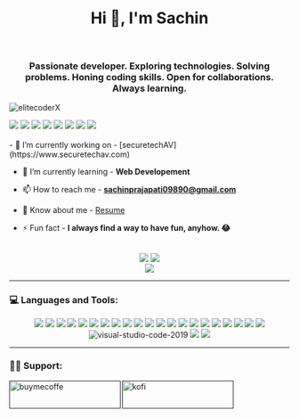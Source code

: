 <h1 align="center">Hi 👋, I'm Sachin</h1>

<br>
<h3 align="center">Passionate developer. Exploring technologies. Solving problems. Honing coding skills. Open for collaborations. Always learning.</h3>
<p align="left"> <img src="https://komarev.com/ghpvc/?username=elitecoderX&label=Profile%20views&color=e50914&style=flat" alt="elitecoderX" /> </p>
<div align="left">
<a href=""><img src="https://img.icons8.com/fluency/32/linkedin.png"/></a>
<a href=""><img src="https://img.icons8.com/nolan/32/twitterx.png"/></a>
<a href=""><img src="https://img.icons8.com/fluency/32/meta.png"/></a>
<a href=""><img src="https://img.icons8.com/color/32/instagram-new.png"/></a>
<a href=""><img src="https://img.icons8.com/stickers/32/stackoverflow.png"/></a>
<a href=""><img src="https://img.icons8.com/external-tal-revivo-shadow-tal-revivo/32/external-hackerrank-is-a-technology-company-that-focuses-on-competitive-programming-logo-shadow-tal-revivo.png"/></a>
<a href=""><img src="https://img.icons8.com/external-tal-revivo-fresh-tal-revivo/32/external-codepen-an-online-community-for-testing-and-showcasing-code-snippets-logo-fresh-tal-revivo.png"/></a>
<a href=""><img src="https://img.icons8.com/external-tal-revivo-color-tal-revivo/32/external-kaggle-an-online-community-of-data-scientists-and-machine-learners-owned-by-google-logo-color-tal-revivo.png"/></a>
</div>
<br>
- 🔭 I’m currently working on - [securetechAV](https://www.securetechav.com)

- 🌱 I’m currently learning - **Web Developement**

- 📫 How to reach me - **sachinprajapati09890@gmail.com**

- 📄 Know about me - [Resume](https://drive.google.com/file/d/1r2ISMEXWev2aGaEg_uBbIW_lEidLdeCK/view?usp=sharing)

- ⚡ Fun fact - **I always find a way to have fun, anyhow. 😂**

<br>
<div align="center">
<picture>
  <source
    srcset="https://github-readme-stats.vercel.app/api?username=elitecoderX&show_icons=true&card_width=500&theme=radical"
    media="(prefers-color-scheme: dark)"
  />
  <source
    srcset="https://github-readme-stats.vercel.app/api?username=elitecoderX&show_icons=true&card_width=500"
    media="(prefers-color-scheme: light), (prefers-color-scheme: no-preference)"
  />
  <img src="https://github-readme-stats.vercel.app/api?username=elitecoderX&show_icons=true&card_width=500" />
</picture>
<picture>
  <source
    srcset="https://github-readme-stats.vercel.app/api/top-langs?username=elitecoderX&show_icons=true&locale=en&layout=compact&langs_count=8&card_width=500&theme=radical"
    media="(prefers-color-scheme: dark)"
  />
  <source
    srcset="https://github-readme-stats.vercel.app/api/top-langs?username=elitecoderX&show_icons=true&locale=en&layout=compact&langs_count=8&card_width=500"
    media="(prefers-color-scheme: light), (prefers-color-scheme: no-preference)"
  />
  <img src="https://github-readme-stats.vercel.app/api/top-langs?username=elitecoderX&show_icons=true&locale=en&layout=compact&langs_count=8&card_width=500" />
</picture>
  </div>
<div align="center">
  <picture>
  <source
    srcset="https://github-readme-streak-stats.herokuapp.com/?user=elitecoderX&theme=radical"
    media="(prefers-color-scheme: dark)"
  />
  <source
    srcset="https://github-readme-streak-stats.herokuapp.com/?user=elitecoderX"
    media="(prefers-color-scheme: light), (prefers-color-scheme: no-preference)"
  />
  <img src="https://github-readme-streak-stats.herokuapp.com/?user=elitecoderX" />
</picture>
</div>

<hr>
<h3 align="left">💻 Languages and Tools:</h3>
<div align='center'>
<img src="https://img.icons8.com/color/50/html-5.png"/>
<img src="https://img.icons8.com/fluency/50/css3.png"/>
<img src="https://img.icons8.com/pulsar-color/50/javascript.png"/>
<img src="https://img.icons8.com/external-tal-revivo-shadow-tal-revivo/50/external-mongodb-a-cross-platform-document-oriented-database-program-logo-shadow-tal-revivo.png"/>
<img src="https://img.icons8.com/officel/50/express-js.png"/>
<img src="https://img.icons8.com/office/50/react.png"/>
<img src="https://img.icons8.com/color/50/nodejs.png"/>
<img src="https://img.icons8.com/color/50/bootstrap--v1.png"/>
<img src="https://img.icons8.com/color/50/tailwindcss.png" />
<img src="https://img.icons8.com/color/50/wordpress.png"/>
<img src="https://img.icons8.com/external-tal-revivo-filled-tal-revivo/50/external-django-a-high-level-python-web-framework-that-encourages-rapid-development-logo-filled-tal-revivo.png"/>
<img src="https://img.icons8.com/pulsar-color/50/php.png"/>
<img src="https://img.icons8.com/external-tal-revivo-color-tal-revivo/50/external-mysql-an-open-source-relational-database-management-system-logo-color-tal-revivo.png"/>
<img src="https://img.icons8.com/plasticine/50/python.png"/>
<img src="https://img.icons8.com/color/50/java-coffee-cup-logo--v1.png"/>
<img src="https://img.icons8.com/external-tal-revivo-color-tal-revivo/50/external-cplusplus-a-general-purpose-descriptive-programming-computer-language-logo-color-tal-revivo.png"/>
<img src="https://img.icons8.com/color/50/git.png"/>
<img src="https://img.icons8.com/plasticine/50/github.png"/>
<img src="https://img.icons8.com/color/50/figma--v1.png"/>
<img src="https://img.icons8.com/fluency/50/canva.png"/>
<img src="https://img.icons8.com/color/50/adobe-photoshop--v1.png"/>
<img src="https://img.icons8.com/fluency/50/visual-studio-code-2019.png" alt="visual-studio-code-2019"/>
<img src="https://img.icons8.com/external-tal-revivo-color-tal-revivo/50/external-postman-is-the-only-complete-api-development-environment-logo-color-tal-revivo.png"/>
<img src="https://img.icons8.com/plasticine/50/matlab.png"/>
</div>

<hr>
<h3 align="left">💁‍♂️ Support:</h3>
<p>
  <a href=""> <img align="left" src="https://cdn.buymeacoffee.com/buttons/v2/default-yellow.png" height="50" width="200" alt="buymecoffe" /></a>
  <a href=""> <img align="left" src="https://cdn.ko-fi.com/cdn/kofi3.png?v=3" height="50" width="200" alt="kofi" /></a></p>
<br>
